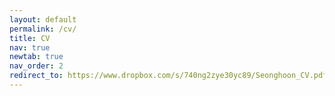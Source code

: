 ```yaml
---
layout: default
permalink: /cv/
title: CV
nav: true
newtab: true
nav_order: 2
redirect_to: https://www.dropbox.com/s/740ng2zye30yc89/Seonghoon_CV.pdf
---
```

